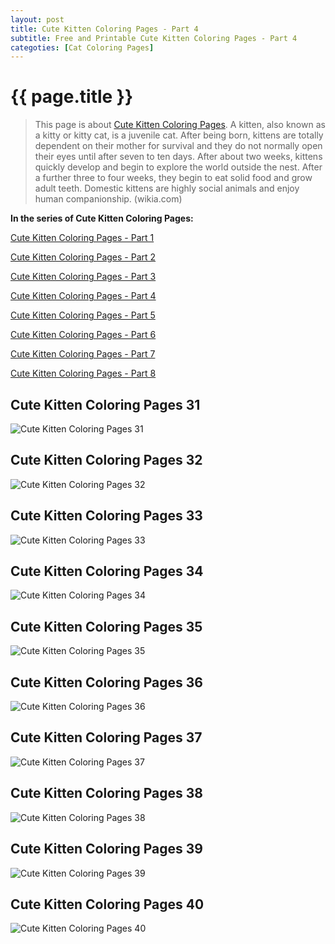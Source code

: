 ```yaml
---
layout: post
title: Cute Kitten Coloring Pages - Part 4
subtitle: Free and Printable Cute Kitten Coloring Pages - Part 4
categoties: [Cat Coloring Pages]
---
```

{{ page.title }}
================
> This page is about [Cute Kitten Coloring Pages](https://hoanghabelle.github.io/). A kitten, also known as a kitty or kitty cat, is a juvenile cat. After being born, kittens are totally dependent on their mother for survival and they do not normally open their eyes until after seven to ten days. After about two weeks, kittens quickly develop and begin to explore the world outside the nest. After a further three to four weeks, they begin to eat solid food and grow adult teeth. Domestic kittens are highly social animals and enjoy human companionship. (wikia.com)

**In the series of Cute Kitten Coloring Pages:**

[Cute Kitten Coloring Pages - Part 1](https://hoanghabelle.github.io/2017/11/06/Cute-Kitten-Coloring-Pages-part-1.html)

[Cute Kitten Coloring Pages - Part 2](https://hoanghabelle.github.io/2017/11/06/Cute-Kitten-Coloring-Pages-part-2.html)

[Cute Kitten Coloring Pages - Part 3](https://hoanghabelle.github.io/2017/11/06/Cute-Kitten-Coloring-Pages-part-3.html)

[Cute Kitten Coloring Pages - Part 4](https://hoanghabelle.github.io/2017/11/06/Cute-Kitten-Coloring-Pages-part-4.html)

[Cute Kitten Coloring Pages - Part 5](https://hoanghabelle.github.io/2017/11/06/Cute-Kitten-Coloring-Pages-part-5.html)

[Cute Kitten Coloring Pages - Part 6](https://hoanghabelle.github.io/2017/11/06/Cute-Kitten-Coloring-Pages-part-6.html)

[Cute Kitten Coloring Pages - Part 7](https://hoanghabelle.github.io/2017/11/06/Cute-Kitten-Coloring-Pages-part-7.html)

[Cute Kitten Coloring Pages - Part 8](https://hoanghabelle.github.io/2017/11/06/Cute-Kitten-Coloring-Pages-part-8.html)

## Cute Kitten Coloring Pages 31
![Cute Kitten Coloring Pages 31](https://hoanghabelle.github.io/img/Cute-Kitten-Coloring-Pages%20(31).jpg "Cute Kitten Coloring Pages 31")

## Cute Kitten Coloring Pages 32
![Cute Kitten Coloring Pages 32](https://hoanghabelle.github.io/img/Cute-Kitten-Coloring-Pages%20(32).jpg "Cute Kitten Coloring Pages 32")

## Cute Kitten Coloring Pages 33
![Cute Kitten Coloring Pages 33](https://hoanghabelle.github.io/img/Cute-Kitten-Coloring-Pages%20(33).jpg "Cute Kitten Coloring Pages 33")

## Cute Kitten Coloring Pages 34
![Cute Kitten Coloring Pages 34](https://hoanghabelle.github.io/img/Cute-Kitten-Coloring-Pages%20(34).jpg "Cute Kitten Coloring Pages 34")

<script async src="//pagead2.googlesyndication.com/pagead/js/adsbygoogle.js"></script><ins class="adsbygoogle" style="display:block" data-ad-format="fluid" data-ad-layout-key="-8i+1w-dq+e9+ft" data-ad-client="ca-pub-6753140515841889" data-ad-slot="6190446671"></ins> <script> (adsbygoogle = window.adsbygoogle || []).push({}); </script>

## Cute Kitten Coloring Pages 35
![Cute Kitten Coloring Pages 35](https://hoanghabelle.github.io/img/Cute-Kitten-Coloring-Pages%20(35).jpg "Cute Kitten Coloring Pages 35")

## Cute Kitten Coloring Pages 36
![Cute Kitten Coloring Pages 36](https://hoanghabelle.github.io/img/Cute-Kitten-Coloring-Pages%20(36).jpg "Cute Kitten Coloring Pages 36")

## Cute Kitten Coloring Pages 37
![Cute Kitten Coloring Pages 37](https://hoanghabelle.github.io/img/Cute-Kitten-Coloring-Pages%20(37).jpg "Cute Kitten Coloring Pages 37")

## Cute Kitten Coloring Pages 38
![Cute Kitten Coloring Pages 38](https://hoanghabelle.github.io/img/Cute-Kitten-Coloring-Pages%20(38).jpg "Cute Kitten Coloring Pages 38")

<script async src="//pagead2.googlesyndication.com/pagead/js/adsbygoogle.js"></script><ins class="adsbygoogle" style="display:block" data-ad-format="fluid" data-ad-layout-key="-8i+1w-dq+e9+ft" data-ad-client="ca-pub-6753140515841889" data-ad-slot="6190446671"></ins> <script> (adsbygoogle = window.adsbygoogle || []).push({}); </script>

## Cute Kitten Coloring Pages 39
![Cute Kitten Coloring Pages 39](https://hoanghabelle.github.io/img/Cute-Kitten-Coloring-Pages%20(39).jpg "Cute Kitten Coloring Pages 39")

## Cute Kitten Coloring Pages 40
![Cute Kitten Coloring Pages 40](https://hoanghabelle.github.io/img/Cute-Kitten-Coloring-Pages%20(40).jpg "Cute Kitten Coloring Pages 40")

